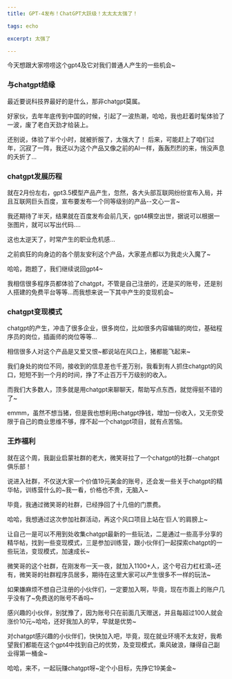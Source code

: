 ```yaml
---
title: GPT-4发布！ChatGPT大跃级！太太太太强了！

tags: echo

excerpt: 太强了

---
```


今天想跟大家唠唠这个gpt4及它对我们普通人产生的一些机会~


### 与chatgpt结缘

最近要说科技界最好的是什么，那非chatgpt莫属。

好家伙，去年年底传到中国的时候，引起了一波热潮，哈哈，我也赶着时髦体验了一波，废了老白天劲才给装上。

还别说，体验了半个小时，就被折服了，太强大了！
后来，可能赶上了咱们过年，沉寂了一阵，我还以为这个产品又像之前的AI一样，轰轰烈烈的来，悄没声息的夭折了...

### chatgpt发展历程

就在2月份左右，gpt3.5模型产品产生，忽然，各大头部互联网纷纷宣布入局，并且互联网巨头百度，宣布要发布一个同等级别的产品--文心一言~

我还期待了半天，结果就在百度发布会前几天，gpt4横空出世，据说可以根据一张图片，就可以写出代码....

这也太逆天了，时常产生的职业危机感...

之前疯狂的向身边的各个朋友安利这个产品，大家差点都以为我走火入魔了~

哈哈，跑题了，我们继续说回gpt4~

我相信很多程序员都体验了chatgpt，不管是自己注册的，还是买的账号，还是别人搭建的免费平台等等...而我想来说一下其中产生的变现机会~

### chatgpt变现模式

chatgpt的产生，冲击了很多企业，很多岗位，比如很多内容编辑的岗位，基础程序员的岗位，插画师的岗位等等...

相信很多人对这个产品是又爱又恨~都说站在风口上，猪都能飞起来~

我们身处的岗位不同，接收到的信息差也千差万别，我看到有人抓住chatgpt的风口，短短不到一个月的时间，挣了不止百万千万级别的收入。

而我们大多数人，顶多就是用chatgpt来聊聊天，帮助写点东西，就觉得挺不错的了~

emmm，虽然不想当猪，但是我也想利用chatgpt挣钱，增加一份收入，又无奈受限于自己的商业思维不够，撑不起一个chatgpt项目，就有点苦恼。

### 王炸福利

就在这个周，我副业启蒙社群的老大，微笑哥拉了一个chatgpt的社群--chatgpt俱乐部！

说进入社群，不仅送大家一个价值19元美金的账号，还会发一些关于chatgpt的精华帖，训练营什么的~我一看，价格也不贵，无脑入~

毕竟，我通过微笑哥的社群，已经挣回了十几倍的门票费。

哈哈，我想通过这次参加社群活动，再这个风口项目上站在‘巨人’的肩膀上~


让自己一是可以不用到处收集chatgpt最新的一些玩法，二是通过一些高手分享的精华帖，找到一些变现模式，三是参加训练营，跟小伙伴们一起探索chatgpt的一些玩法，变现模式，加速成长~


微笑哥的这个社群，在刚发布一天一夜，就加入1100+人，这个号召力杠杠滴~还有，微笑哥的社群程序员居多，期待在这里大家可以产生很多不一样的玩法~

如果嫌麻烦不想自己注册的小伙伴们，一定要加入啊，毕竟，现在市面上的账户几乎没有了~免费送的账号不香吗~

感兴趣的小伙伴，别犹豫了，因为账号只在前面几天赠送，并且每超过100人就会涨价10元~哈哈，还好我加入的早，早就是优势~

对chatgpt感兴趣的小伙伴们，快快加入吧，毕竟，现在就业环境不太友好，我希望我们都能在这个gpt4中找到自己的优势，及变现模式，乘风破浪，赚得自己副业得第一桶金~

哈哈，来不，一起玩赚chatgpt呀~定个小目标，先挣它19美金~

